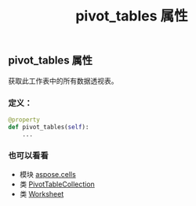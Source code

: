 ﻿---
title: pivot_tables 属性
second_title: Aspose.Cells for Python via .NET API 参考资料
description:
type: docs
weight: 690
url: /zh/python-net/aspose.cells/worksheet/pivot_tables/
is_root: false
---
## pivot_tables 属性

获取此工作表中的所有数据透视表。
### 定义：
```python
@property
def pivot_tables(self):
    ...
```

### 也可以看看
* 模块 [aspose.cells](../../)
* 类 [PivotTableCollection](/cells/zh/python-net/aspose.cells.pivot/pivottablecollection)
* 类 [Worksheet](/cells/zh/python-net/aspose.cells/worksheet)

